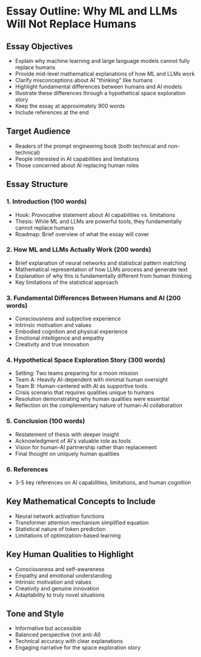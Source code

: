 # Essay Outline: Why ML and LLMs Will Not Replace Humans

## Essay Objectives
- Explain why machine learning and large language models cannot fully replace humans
- Provide mid-level mathematical explanations of how ML and LLMs work
- Clarify misconceptions about AI "thinking" like humans
- Highlight fundamental differences between humans and AI models
- Illustrate these differences through a hypothetical space exploration story
- Keep the essay at approximately 900 words
- Include references at the end

## Target Audience
- Readers of the prompt engineering book (both technical and non-technical)
- People interested in AI capabilities and limitations
- Those concerned about AI replacing human roles

## Essay Structure

### 1. Introduction (100 words)
- Hook: Provocative statement about AI capabilities vs. limitations
- Thesis: While ML and LLMs are powerful tools, they fundamentally cannot replace humans
- Roadmap: Brief overview of what the essay will cover

### 2. How ML and LLMs Actually Work (200 words)
- Brief explanation of neural networks and statistical pattern matching
- Mathematical representation of how LLMs process and generate text
- Explanation of why this is fundamentally different from human thinking
- Key limitations of the statistical approach

### 3. Fundamental Differences Between Humans and AI (200 words)
- Consciousness and subjective experience
- Intrinsic motivation and values
- Embodied cognition and physical experience
- Emotional intelligence and empathy
- Creativity and true innovation

### 4. Hypothetical Space Exploration Story (300 words)
- Setting: Two teams preparing for a moon mission
- Team A: Heavily AI-dependent with minimal human oversight
- Team B: Human-centered with AI as supportive tools
- Crisis scenario that requires qualities unique to humans
- Resolution demonstrating why human qualities were essential
- Reflection on the complementary nature of human-AI collaboration

### 5. Conclusion (100 words)
- Restatement of thesis with deeper insight
- Acknowledgment of AI's valuable role as tools
- Vision for human-AI partnership rather than replacement
- Final thought on uniquely human qualities

### 6. References
- 3-5 key references on AI capabilities, limitations, and human cognition

## Key Mathematical Concepts to Include
- Neural network activation functions
- Transformer attention mechanism simplified equation
- Statistical nature of token prediction
- Limitations of optimization-based learning

## Key Human Qualities to Highlight
- Consciousness and self-awareness
- Empathy and emotional understanding
- Intrinsic motivation and values
- Creativity and genuine innovation
- Adaptability to truly novel situations

## Tone and Style
- Informative but accessible
- Balanced perspective (not anti-AI)
- Technical accuracy with clear explanations
- Engaging narrative for the space exploration story
